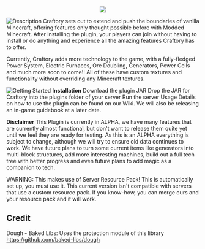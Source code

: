 <div style="text-align:center"><img src="https://www.dropbox.com/s/ndlh5ctbhxnx1g2/title.gif?raw=1" /></div>

![Description](https://www.dropbox.com/s/cs66rvebp67vhmb/bannerBarDescription.png?raw=1)
Craftory sets out to extend and push the boundaries of vanilla Minecraft, offering features only thought possible before with Modded Minecraft. After installing the plugin, your players can join without having to install or do anything and experience all the amazing features Craftory has to offer.

Currently, Craftory adds more technology to the game, with a fully-fledged Power System, Electric Furnaces, Ore Doubling, Generators, Power Cells and much more soon to come!! All of these have custom textures and functionality without overriding any Minecraft textures.

![Getting Started](https://www.dropbox.com/s/0srb2ijbkjflxh8/bannerBarGettingStarted.png?raw=1)
**Installation**
Download the plugin JAR
Drop the JAR for Craftory into the plugins folder of your server
Run the server
Usage
Details on how to use the plugin can be found on our Wiki.
We will also be releasing an in-game guidebook at a later date.

**Disclaimer**
This Plugin is currently in ALPHA, we have many features that are currently almost functional, but don't want to release them quite yet until we feel they are ready for testing. As this is an ALPHA everything is subject to change, although we will try to ensure old data continues to work.
We have future plans to turn some current items like generators into multi-block structures, add more interesting machines, build out a full tech tree with better progress and even future plans to add magic as a companion to tech.

WARNING: This makes use of Server Resource Pack! This is automatically set up, you must use it.
This current version isn't compatible with servers that use a custom resource pack. If you know-how, you can merge ours and your resource pack and it will work.

## Credit
Dough - Baked Libs: Uses the protection module of this library
https://github.com/baked-libs/dough
